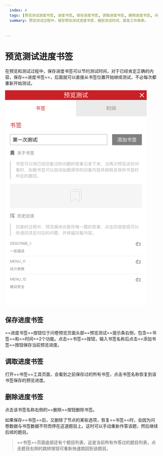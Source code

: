 ```yaml
---
  index: 4
  tags: [预览测试进度书签, 进度书签, 保存进度书签, 调取进度书签, 删除进度书签, 问卷预览]
  summary: 预览测试过程中，保存预览测试进度书签，缩短测试时间，提高工作效率。


---
```







# 预览测试进度书签

在预览和测试过程中，保存进度书签可以节约测试时间，对于已经肯定正确的内容，保存==进度书签==，后面就可以直接从书签位置开始继续测试，不必每次都重新开始测试。

<img src='./assets/04savePreviewProgress/savePreviewProgress.png'>

## 保存进度书签

==进度书签==按钮位于问卷预览页面头部==预览测试==提示条右侧，包含==书签==和==时间==2个功能。点击==书签==按钮，输入书签名称后点击==添加书签==按钮保存当前预览进度。

## 调取进度书签

打开==书签==工具页面，会看到之前保存过的所有书签，点击书签名称恢复到该书签保存的预览进度。

## 删除进度书签

点击该书签名称右侧的==删除==按钮删除书签。

如果保存==书签==后，又删除了节点的某些选项，恢复==书签==时，会因为问卷数据与书签数据不符而停在这道题目上。这时可以手动重新作答该题，然后继续后续的题目。

> ==书签==页面底部还有个题目列表，这是当前所有作答过的题目列表，点击题目右侧的跳转按钮可重新快速跳回到该题目。